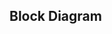 ## Block Diagram

<rk-img
  src="/assets/images/datasheet/rak8212/block_diagram.png"
  width="100%"
  figure-number="5"
  caption="System Block Diagram"
/>


